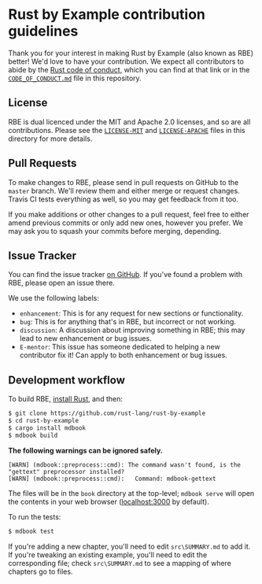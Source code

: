 # Rust by Example contribution guidelines

Thank you for your interest in making Rust by Example (also known as RBE)
better! We'd love to have your contribution. We expect all contributors to abide
by the [Rust code of conduct], which you can find at that link or in the
[`CODE_OF_CONDUCT.md`] file in this repository.

[Rust code of conduct]: https://www.rust-lang.org/policies/code-of-conduct
[`CODE_OF_CONDUCT.md`]: https://github.com/rust-lang/rust-by-example/blob/master/CODE_OF_CONDUCT.md

## License

RBE is dual licenced under the MIT and Apache 2.0 licenses, and so are all
contributions. Please see the [`LICENSE-MIT`] and [`LICENSE-APACHE`] files in
this directory for more details.

[`LICENSE-MIT`]: https://github.com/rust-lang/rust-by-example/blob/master/LICENSE-MIT
[`LICENSE-APACHE`]: https://github.com/rust-lang/rust-by-example/blob/master/LICENSE-APACHE

## Pull Requests

To make changes to RBE, please send in pull requests on GitHub to the `master`
branch. We'll review them and either merge or request changes. Travis CI tests
everything as well, so you may get feedback from it too.

If you make additions or other changes to a pull request, feel free to either
amend previous commits or only add new ones, however you prefer. We may ask you
to squash your commits before merging, depending.

## Issue Tracker

You can find the issue tracker
[on GitHub](https://github.com/rust-lang/rust-by-example/issues). If you've
found a problem with RBE, please open an issue there.

We use the following labels:

- `enhancement`: This is for any request for new sections or functionality.
- `bug`: This is for anything that's in RBE, but incorrect or not working.
- `discussion`: A discussion about improving something in RBE; this may lead to
  new enhancement or bug issues.
- `E-mentor`: This issue has someone dedicated to helping a new contributor fix
  it! Can apply to both enhancement or bug issues.

## Development workflow

To build RBE, [install Rust](https://www.rust-lang.org/tools/install), and then:

```bash
$ git clone https://github.com/rust-lang/rust-by-example
$ cd rust-by-example
$ cargo install mdbook
$ mdbook build
```

**The following warnings can be ignored safely.**

```
[WARN] (mdbook::preprocess::cmd): The command wasn't found, is the "gettext" preprocessor installed?
[WARN] (mdbook::preprocess::cmd):   Command: mdbook-gettext
```

[install Rust]: http://rust-lang.org/install.html

The files will be in the `book` directory at the top-level; `mdbook serve` will
open the contents in your web browser ([localhost:3000](http://localhost:3000)
by default).

To run the tests:

```bash
$ mdbook test
```

If you're adding a new chapter, you'll need to edit `src\SUMMARY.md` to add it.
If you're tweaking an existing example, you'll need to edit the corresponding
file; check `src\SUMMARY.md` to see a mapping of where chapters go to files.
